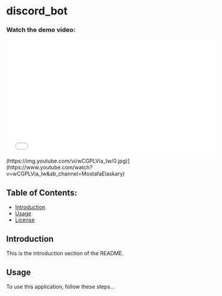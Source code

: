 # discord_bot
### Watch the demo video:
<iframe width="560" height="315" src="[https://www.youtube.com/embed/YOUR_VIDEO_ID_HERE](https://www.youtube.com/watch?v=wCGPLVia_lw&ab_channel=MostafaElaskary)" frameborder="0" allowfullscreen></iframe>
(https://img.youtube.com/vi/wCGPLVia_lw/0.jpg)](https://www.youtube.com/watch?v=wCGPLVia_lw&ab_channel=MostafaElaskary)

## Table of Contents:
- [Introduction](#introduction)
- [Usage](#usage)
- [License](#license)

## Introduction <a name="introduction"></a>

This is the introduction section of the README.

## Usage <a name="usage"></a>

To use this application, follow these steps...
